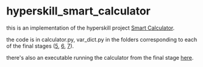 # hyperskill_smart_calculator
this is an implementation of the hyperskill project [Smart Calculator](https://hyperskill.org/projects/74).  

the code is in calculator.py, var_dict.py in the folders corresponding to each of the final stages ([5](/code/stage5), [6](/code/stage6), [7](/code/stage7)).  

there's also an executable running the calculator from the final stage [here](/dist).

